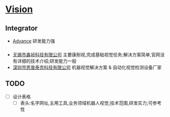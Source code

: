 # [Vision](https://github.com/liuwake/Vision)

## Integrator
- [Advance](http://www.jiandaoshi.com/) 研发能力强
###

### 
- [无锡市鑫祯科技有限公司](http://www.xz-vision.com/wap/index.asp) 主要康耐视,完成基础视觉任务;解决方案简单,官网没有详细的技术介绍;研发能力一般
- [深圳市思普泰克科技有限公司](https://www.siputek.cn/) 机器视觉解决方案 & 自动化视觉检测设备厂家

## TODO
- [ ] 设计表格
  - [ ] 表头:名字网址,主用工具,业务领域机器人视觉;技术范围,研发实力;可参考性